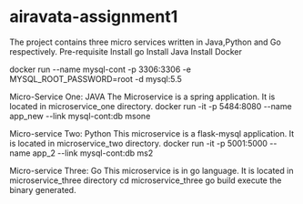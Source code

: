 # airavata-assignment1
The project contains three micro services written in Java,Python and Go respectively.
Pre-requisite
Install go
Install Java
Install Docker

docker run --name mysql-cont -p 3306:3306 -e MYSQL_ROOT_PASSWORD=root -d mysql:5.5

Micro-Service One: JAVA
The Microservice is a spring application. It is located in microservice_one directory.
docker run -it -p 5484:8080 --name app_new --link mysql-cont:db msone

Micro-service Two: Python
This microservice is a flask-mysql application. It is located in microservice_two directory.
docker run -it -p 5001:5000 --name app_2 --link mysql-cont:db ms2

Micro-service Three: Go 
This microservice is in go language. It is located in microservice_three directory
cd microservice_three
go build
execute the binary generated.

